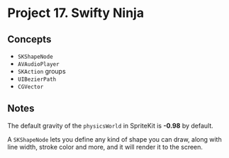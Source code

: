 
# Project 17. Swifty Ninja

## Concepts

- `SKShapeNode`
- `AVAudioPlayer`
- `SKAction` groups
- `UIBezierPath`
- `CGVector`

## Notes

The default gravity of the `physicsWorld` in SpriteKit is **-0.98** by default.

A `SKShapeNode` lets you define any kind of shape you can draw, along with line width, stroke color and more, and it will render it to the screen.

